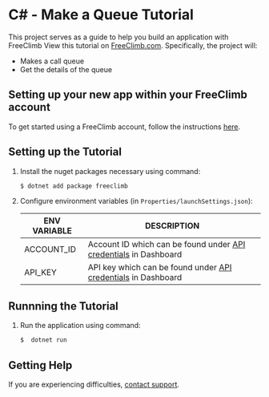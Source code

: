 # C# - Make a Queue Tutorial

This project serves as a guide to help you build an application with FreeClimb View this tutorial on [FreeClimb.com](https://docs.freeclimb.com/docs/make-a-queue#section-c). Specifically, the project will:

- Makes a call queue
- Get the details of the queue

## Setting up your new app within your FreeClimb account

To get started using a FreeClimb account, follow the instructions [here](https://docs.freeclimb.com/docs/getting-started-with-freeclimb).

## Setting up the Tutorial

1. Install the nuget packages necessary using command:

   ```bash
   $ dotnet add package freeclimb
   ```

2. Configure environment variables (in `Properties/launchSettings.json`):

   | ENV VARIABLE | DESCRIPTION                                                                                                                           |
   | ------------ | ------------------------------------------------------------------------------------------------------------------------------------- |
   | ACCOUNT_ID   | Account ID which can be found under [API credentials](https://www.freeclimb.com/dashboard/portal/account/authentication) in Dashboard |
   | API_KEY      | API key which can be found under [API credentials](https://www.freeclimb.com/dashboard/portal/account/authentication) in Dashboard    |

## Runnning the Tutorial

1. Run the application using command:

   ```bash
   $  dotnet run
   ```

## Getting Help

If you are experiencing difficulties, [contact support](https://freeclimb.com/support).

